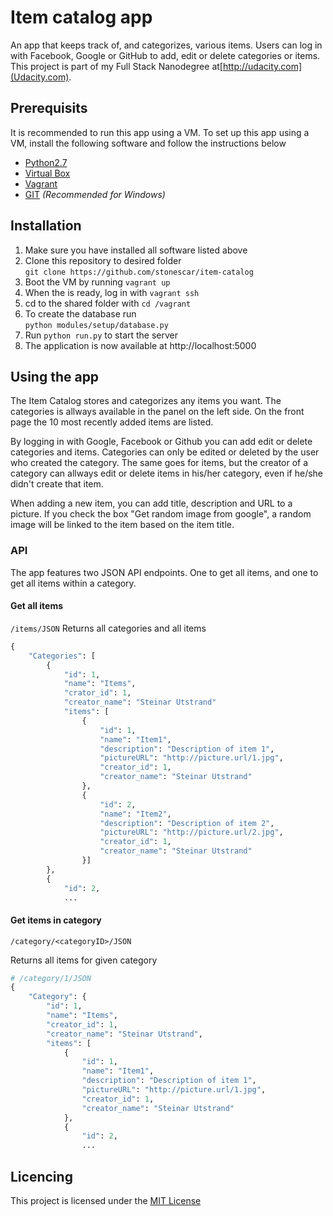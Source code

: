 # Item catalog app

An app that keeps track of, and categorizes, various items. Users can log in with Facebook, Google or GitHub to add, edit or delete categories or items. This project is part of my Full Stack Nanodegree at[http://udacity.com](Udacity.com).

## Prerequisits

It is recommended to run this app using a VM. To set up this app using a VM, install the following software and follow the instructions below

* [Python2.7](http://python.org)
* [Virtual Box](https://www.virtualbox.org/wiki/Downloads)
* [Vagrant](https://www.vagrantup.com/downloads.html)
* [GIT](https://git-scm.com/downloads) _(Recommended for Windows)_

## Installation

1. Make sure you have installed all software listed above
2. Clone this repository to desired folder<br>
    `git clone https://github.com/stonescar/item-catalog`
3. Boot the VM by running `vagrant up`
4. When the is ready, log in with `vagrant ssh`
5. cd to the shared folder with `cd /vagrant`
6. To create the database run<br>
    `python modules/setup/database.py`
7. Run `python run.py` to start the server
8. The application is now available at http://localhost:5000

## Using the app

The Item Catalog stores and categorizes any items you want. The categories is allways available in the panel on the left side. On the front page the 10 most recently added items are listed.

By logging in with Google, Facebook or Github you can add edit or delete categories and items. Categories can only be edited or deleted by the user who created the category. The same goes for items, but the creator of a category can allways edit or delete items in his/her category, even if he/she didn't create that item.

When adding a new item, you can add title, description and URL to a picture. If you check the box "Get random image from google", a random image will be linked to the item based on the item title.

### API

The app features two JSON API endpoints. One to get all items, and one to get all items within a category.

#### Get all items

`/items/JSON`
Returns all categories and all items
```python
{
    "Categories": [
        {
            "id": 1,
            "name": "Items",
            "crator_id": 1,
            "creator_name": "Steinar Utstrand"
            "items": [
                {
                    "id": 1,
                    "name": "Item1",
                    "description": "Description of item 1",
                    "pictureURL": "http://picture.url/1.jpg",
                    "creator_id": 1,
                    "creator_name": "Steinar Utstrand"
                },
                {
                    "id": 2,
                    "name": "Item2",
                    "description": "Description of item 2",
                    "pictureURL": "http://picture.url/2.jpg",
                    "creator_id": 1,
                    "creator_name": "Steinar Utstrand"
                }]
        },
        {
            "id": 2,
            ...
```

#### Get items in category

`/category/<categoryID>/JSON`

Returns all items for given category

```python
# /category/1/JSON
{
    "Category": {
        "id": 1,
        "name": "Items",
        "creator_id": 1,
        "creator_name": "Steinar Utstrand",
        "items": [
            {
                "id": 1,
                "name": "Item1",
                "description": "Description of item 1",
                "pictureURL": "http://picture.url/1.jpg",
                "creator_id": 1,
                "creator_name": "Steinar Utstrand"
            },
            {
                "id": 2,
                ...
```

## Licencing
This project is licensed under the [MIT License](LICENSE)
